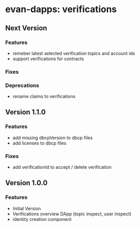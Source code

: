# evan-dapps: verifications

## Next Version
### Features
- remeber latest selected verification topics and account ids
- support verifications for contracts

### Fixes
### Deprecations
- rename claims to verifications
  
## Version 1.1.0
### Features
- add missing dbcpVersion to dbcp files
- add licenses to dbcp files

### Fixes
- add verificationId to accept / delete verification

## Version 1.0.0
### Features
- Initial Version
- Verifications overview DApp (topic inspect, user inspect)
- identity creation component
